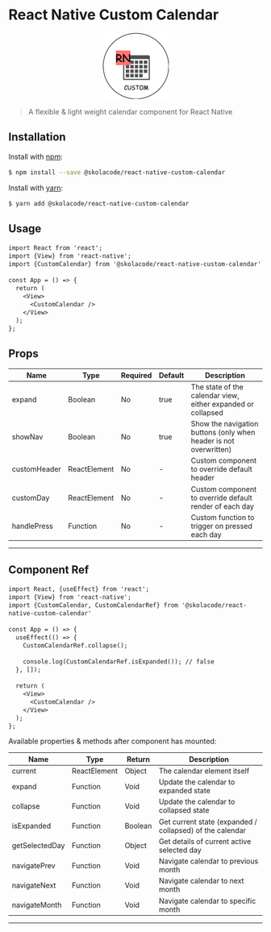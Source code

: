 # React Native Custom Calendar

<center>

![Alt text](icon.png?raw=true "Icon")

</center>

> A flexible & light weight calendar component for React Native


## Installation

Install with [npm](https://www.npmjs.com/):

```sh
$ npm install --save @skolacode/react-native-custom-calendar
```

Install with [yarn](https://yarnpkg.com):

```sh
$ yarn add @skolacode/react-native-custom-calendar
```


## Usage

```
import React from 'react';
import {View} from 'react-native';
import {CustomCalendar} from '@skolacode/react-native-custom-calendar'

const App = () => {
  return (
    <View>
      <CustomCalendar />
    </View>
  );
};
```


## Props

| Name         | Type         | Required | Default | Description                                                      |
| ------------ | ------------ | -------- | ------- | ---------------------------------------------------------------- |
| expand       | Boolean      | No       | true    | The state of the calendar view, either expanded or collapsed     |
| showNav      | Boolean      | No       | true    | Show the navigation buttons (only when header is not overwritten)|
| customHeader | ReactElement | No       | -       | Custom component to override default header                      |
| customDay    | ReactElement | No       | -       | Custom component to override default render of each day          |
| handlePress  | Function     | No       | -       | Custom function to trigger on pressed each day                   |

---


## Component Ref

```
import React, {useEffect} from 'react';
import {View} from 'react-native';
import {CustomCalendar, CustomCalendarRef} from '@skolacode/react-native-custom-calendar'

const App = () => {
  useEffect(() => {
    CustomCalendarRef.collapse();

    console.log(CustomCalendarRef.isExpanded()); // false
  }, []);
  
  return (
    <View>
      <CustomCalendar />
    </View>
  );
};
```

Available properties & methods after component has mounted:

| Name           | Type         | Return  | Description                                                 |
| -------------- | ------------ | ------- | ----------------------------------------------------------- |
| current        | ReactElement | Object  | The calendar element itself                                 |
| expand         | Function     | Void    | Update the calendar to expanded state                       |
| collapse       | Function     | Void    | Update the calendar to collapsed state                      |
| isExpanded     | Function     | Boolean | Get current state (expanded / collapsed) of the calendar    |
| getSelectedDay | Function     | Object  | Get details of current active selected day                  |
| navigatePrev   | Function     | Void    | Navigate calendar to previous month                         |
| navigateNext   | Function     | Void    | Navigate calendar to next month                             |
| navigateMonth  | Function     | Void    | Navigate calendar to specific month                         |

---
